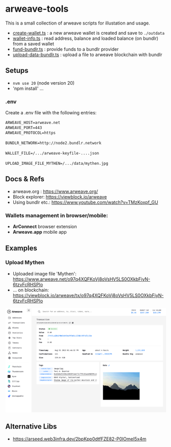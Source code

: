 # arweave-tools

This is a small collection of arweave scripts for illustation and usage.

- [create-wallet.ts](src/create-wallet.ts) : a new arweave wallet is created and save to `./outdata`
- [wallet-info.ts](src/wallet-info.ts) : read address, balance and loaded balance (on bundlr) from a saved wallet
- [fund-bundlr.ts](src/fund-bundlr.ts) : provide funds to a bundlr provider
- [upload-data-bundlr.ts](src/upload-data-bundlr.ts) : upload a file to arweave blockchain with bundlr


## Setups

- `nvm use 20` (node version 20)
- 'npm install' ...

### .env

Create a .env file with the following entries:

```
ARWEAVE_HOST=arweave.net
ARWEAVE_PORT=443
ARWEAVE_PROTOCOL=https

BUNDLR_NETWORK=http://node2.bundlr.network

WALLET_FILE=/.../arweave-keyfile-....json

UPLOAD_IMAGE_FILE_MYTHEN=/.../data/mythen.jpg
```
## Docs & Refs

- arweave.org : https://www.arweave.org/
- Block explorer: https://viewblock.io/arweave 
- Using bundlr etc.: https://www.youtube.com/watch?v=TMzKoxpf_GU

### Wallets management in browser/mobile:

- **ArConnect** browser extension
- **Arweave.app** mobile app




## Examples

### Upload Mythen

- Uploaded image file 'Mythen': https://www.arweave.net/o97q4XQFKoVj8oVsHV5LS0OXkbFiyN-6tzvFcRHSPlo 
- ... on blockchain: https://viewblock.io/arweave/tx/o97q4XQFKoVj8oVsHV5LS0OXkbFiyN-6tzvFcRHSPlo

![blockview.png](docs/blockview.png)

## Alternative Libs 


- https://arseed.web3infra.dev/2bpKpp0dtfFZE82-P0lOmeI5x4m
